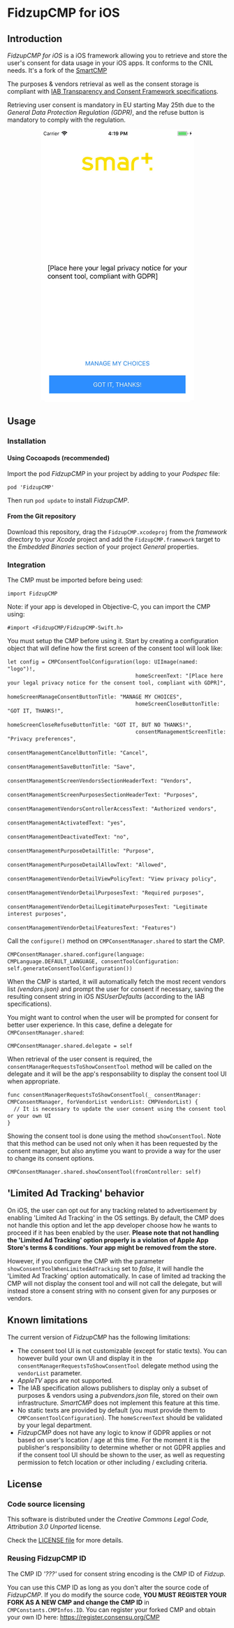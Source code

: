 # FidzupCMP for iOS

## Introduction

_FidzupCMP for iOS_ is a iOS framework allowing you to retrieve and store the user's consent for data usage in your iOS apps. It conforms to the CNIL needs. It's a fork of the [SmartCMP](https://github.com/smartadserver/smart-gdpr-cmp-ios)

The purposes & vendors retrieval as well as the consent storage is compliant with [IAB Transparency and Consent Framework specifications](https://github.com/InteractiveAdvertisingBureau/GDPR-Transparency-and-Consent-Framework).

Retrieving user consent is mandatory in EU starting May 25th due to the _General Data Protection Regulation (GDPR)_, and the refuse button is mandatory to comply with the regulation.

<p align="center">
  <img src="images/ios-consent-tool.gif" alt="Consent tool on iOS"/>
</p>

## Usage

### Installation

#### Using Cocoapods (recommended)

Import the pod _FidzupCMP_ in your project by adding to your _Podspec_ file:

    pod 'FidzupCMP'

Then run ```pod update``` to install _FidzupCMP_.

#### From the Git repository

Download this repository, drag the ```FidzupCMP.xcodeproj``` from the _framework_ directory to your _Xcode_ project and add the ```FidzupCMP.framework``` target to the _Embedded Binaries_ section of your project _General_ properties.

### Integration

The CMP must be imported before being used:

    import FidzupCMP

Note: if your app is developed in Objective-C, you can import the CMP using:

    #import <FidzupCMP/FidzupCMP-Swift.h>

You must setup the CMP before using it. Start by creating a configuration object that will define how the first screen of the consent tool will look like:

    let config = CMPConsentToolConfiguration(logo: UIImage(named: "logo")!,
                                             homeScreenText: "[Place here your legal privacy notice for the consent tool, compliant with GDPR]",
                                             homeScreenManageConsentButtonTitle: "MANAGE MY CHOICES",
                                             homeScreenCloseButtonTitle: "GOT IT, THANKS!",
                                             homeScreenCloseRefuseButtonTitle: "GOT IT, BUT NO THANKS!",
                                             consentManagementScreenTitle: "Privacy preferences",
                                             consentManagementCancelButtonTitle: "Cancel",
                                             consentManagementSaveButtonTitle: "Save",
                                             consentManagementScreenVendorsSectionHeaderText: "Vendors",
                                             consentManagementScreenPurposesSectionHeaderText: "Purposes",
                                             consentManagementVendorsControllerAccessText: "Authorized vendors",
                                             consentManagementActivatedText: "yes",
                                             consentManagementDeactivatedText: "no",
                                             consentManagementPurposeDetailTitle: "Purpose",
                                             consentManagementPurposeDetailAllowText: "Allowed",
                                             consentManagementVendorDetailViewPolicyText: "View privacy policy",
                                             consentManagementVendorDetailPurposesText: "Required purposes",
                                             consentManagementVendorDetailLegitimatePurposesText: "Legitimate interest purposes",
                                             consentManagementVendorDetailFeaturesText: "Features")

Call the ```configure()``` method on ```CMPConsentManager.shared``` to start the CMP.

    CMPConsentManager.shared.configure(language: CMPLanguage.DEFAULT_LANGUAGE, consentToolConfiguration: self.generateConsentToolConfiguration())

When the CMP is started, it will automatically fetch the most recent vendors list _(vendors.json)_ and prompt the user for consent if necessary, saving the resulting consent string in iOS _NSUserDefaults_ (according to the IAB specifications).

You might want to control when the user will be prompted for consent for better user experience. In this case, define a delegate for ```CMPConsentManager.shared```:

    CMPConsentManager.shared.delegate = self

When retrieval of the user consent is required, the ```consentManagerRequestsToShowConsentTool```
 method will be called on the delegate and it will be the app's responsability to display the consent tool UI when appropriate.

    func consentManagerRequestsToShowConsentTool(_ consentManager: CMPConsentManager, forVendorList vendorList: CMPVendorList) {
      // It is necessary to update the user consent using the consent tool or your own UI
    }

Showing the consent tool is done using the method ```showConsentTool```. Note that this method can be used not only when it has been requested by the consent manager, but also anytime you want to provide a way for the user to change its consent options.

    CMPConsentManager.shared.showConsentTool(fromController: self)

## 'Limited Ad Tracking' behavior

On iOS, the user can opt out for any tracking related to advertisement by enabling 'Limited Ad Tracking' in the OS settings. By default, the CMP does not handle this option and let the app developer choose how he wants to proceed if it has been enabled by the user. **Please note that not handling the 'Limited Ad Tracking' option properly is a violation of Apple App Store's terms & conditions. Your app might be removed from the store.**

However, if you configure the CMP with the parameter ```showConsentToolWhenLimitedAdTracking``` set to _false_, it will handle the 'Limited Ad Tracking' option automatically. In case of limited ad tracking the CMP will not display the consent tool and will not call the delegate, but will instead store a consent string with no consent given for any purposes or vendors.

## Known limitations

The current version of _FidzupCMP_ has the following limitations:

* The consent tool UI is not customizable (except for static texts). You can however build your own UI and display it in the ```consentManagerRequestsToShowConsentTool``` delegate method using the ```vendorList``` parameter.
* _AppleTV_ apps are not supported.
* The IAB specification allows publishers to display only a subset of purposes & vendors using a _pubvendors.json_ file, stored on their own infrastructure. _SmartCMP_ does not implement this feature at this time.
* No static texts are provided by default (you must provide them to ```CMPConsentToolConfiguration```). The ```homeScreenText``` should be validated by your legal department.
* _FidzupCMP_ does not have any logic to know if GDPR applies or not based on user's location / age at this time. For the moment it is the publisher's responsibility to determine whether or not GDPR applies and if the consent tool UI should be shown to the user, as well as requesting permission to fetch location or other including / excluding criteria.

## License

### Code source licensing

This software is distributed under the _Creative Commons Legal Code, Attribution 3.0 Unported_ license.

Check the [LICENSE file](LICENSE) for more details.

### Reusing FidzupCMP ID

The CMP ID _'???'_ used for consent string encoding is the CMP ID of _Fidzup_.

You can use this CMP ID as long as you don't alter the source code of _FidzupCMP_. If you do modify the source code, **YOU MUST REGISTER YOUR FORK AS A NEW CMP and change the CMP ID** in ```CMPConstants.CMPInfos.ID```. You can register your forked CMP and obtain your own ID here: https://register.consensu.org/CMP
